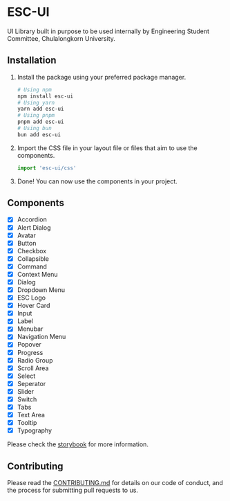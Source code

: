 # ESC-UI

UI Library built in purpose to be used internally by Engineering Student Committee, Chulalongkorn University.

## Installation

1. Install the package using your preferred package manager.

   ```bash
   # Using npm
   npm install esc-ui
   # Using yarn
   yarn add esc-ui
   # Using pnpm
   pnpm add esc-ui
   # Using bun
   bun add esc-ui
   ```

1. Import the CSS file in your layout file or files that aim to use the components.

   ```js
   import 'esc-ui/css'
   ```

1. Done! You can now use the components in your project.

## Components

- [x] Accordion
- [x] Alert Dialog
- [x] Avatar
- [x] Button
- [x] Checkbox
- [x] Collapsible
- [x] Command
- [x] Context Menu
- [x] Dialog
- [x] Dropdown Menu
- [x] ESC Logo
- [x] Hover Card
- [x] Input
- [x] Label
- [x] Menubar
- [x] Navigation Menu
- [x] Popover
- [x] Progress
- [x] Radio Group
- [x] Scroll Area
- [x] Select
- [x] Seperator
- [x] Slider
- [x] Switch
- [x] Tabs
- [x] Text Area
- [x] Tooltip
- [x] Typography

Please check the [storybook](https://esc-chula.github.io/esc-ui/) for more information.

## Contributing

Please read the [CONTRIBUTING.md](CONTRIBUTING.md) for details on our code of conduct, and the process for submitting pull requests to us.
